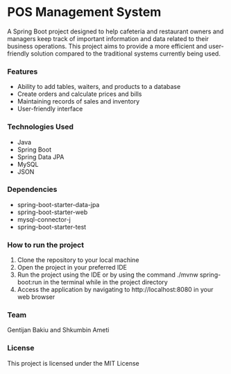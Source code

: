 # POS Management System
A Spring Boot project designed to help cafeteria and restaurant owners and managers keep track of important information and data related to their business operations. This project aims to provide a more efficient and user-friendly solution compared to the traditional systems currently being used.

### Features
* Ability to add tables, waiters, and products to a database
* Create orders and calculate prices and bills
* Maintaining records of sales and inventory
* User-friendly interface
### Technologies Used
* Java
* Spring Boot
* Spring Data JPA
* MySQL
* JSON
### Dependencies
* spring-boot-starter-data-jpa
* spring-boot-starter-web
* mysql-connector-j
* spring-boot-starter-test
### How to run the project
1. Clone the repository to your local machine
2. Open the project in your preferred IDE
3. Run the project using the IDE or by using the command ./mvnw spring-boot:run in the terminal while in the project directory
4. Access the application by navigating to http://localhost:8080 in your web browser
### Team
Gentijan Bakiu and Shkumbin Ameti

### License
This project is licensed under the MIT License




